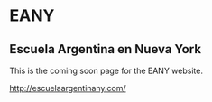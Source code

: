 # EANY

## Escuela Argentina en Nueva York 

This is the coming soon page for the EANY website.

<http://escuelaargentinany.com/>

